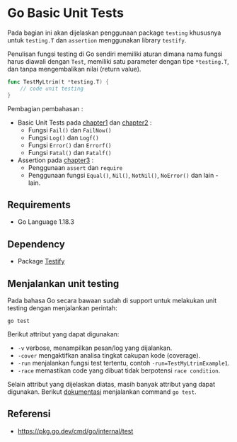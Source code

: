 # Go Basic Unit Tests
Pada bagian ini akan dijelaskan penggunaan package `testing` khususnya untuk `testing.T` dan `assertion` menggunakan library `testify`.

Penulisan fungsi testing di Go sendiri memiliki aturan dimana nama fungsi harus diawali dengan `Test`, memiliki satu parameter dengan tipe `*testing.T`, dan tanpa mengembalikan nilai (return value).
```go
func TestMyLtrim(t *testing.T) {
    // code unit testing
}
```

Pembagian pembahasan :
- Basic Unit Tests pada [chapter1](https://github.com/dewidyabagus/example-unit-tests-with-go/tree/master/examples/chapter1) dan [chapter2](https://github.com/dewidyabagus/example-unit-tests-with-go/tree/master/examples/chapter2) :
  - Fungsi `Fail()` dan `FailNow()`
  - Fungsi `Log()` dan `Logf()`
  - Fungsi `Error()` dan `Errorf()`
  - Fungsi `Fatal()` dan `Fatalf()`
- Assertion pada [chapter3](https://github.com/dewidyabagus/example-unit-tests-with-go/tree/master/examples/chapter3) :
  - Penggunaan `assert` dan `require`
  - Penggunaan fungsi `Equal()`, `Nil()`, `NotNil()`, `NoError()` dan lain - lain.
  
## Requirements
- Go Language 1.18.3

## Dependency
- Package [Testify](https://github.com/stretchr/testify)

## Menjalankan unit testing
Pada bahasa Go secara bawaan sudah di support untuk melakukan unit testing dengan menjalankan perintah:
```console
go test
```
Berikut attribut yang dapat digunakan:
- `-v` verbose, menampilkan pesan/log yang dijalankan.
- `-cover` mengaktifkan analisa tingkat cakupan kode (coverage).
- `-run` menjalankan fungsi test tertentu, contoh `-run=TestMyLtrimExample1`.
- `-race` memastikan code yang dibuat tidak berpotensi `race condition`.

Selain attribut yang dijelaskan diatas, masih banyak attribut yang dapat digunakan. Berikut [dokumentasi](https://pkg.go.dev/cmd/go/internal/test) menjalankan command `go test`.

## Referensi
- https://pkg.go.dev/cmd/go/internal/test
